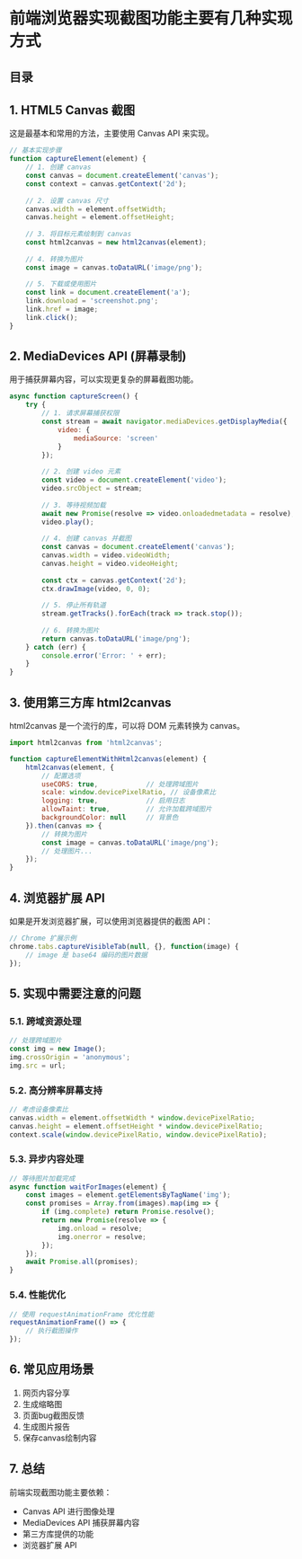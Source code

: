 
# 前端浏览器实现截图功能主要有几种实现方式



## 目录
<!-- toc -->
 ## 1. HTML5 Canvas 截图 

这是最基本和常用的方法，主要使用 Canvas API 来实现。

```javascript hl:21
// 基本实现步骤
function captureElement(element) {
    // 1. 创建 canvas
    const canvas = document.createElement('canvas');
    const context = canvas.getContext('2d');
    
    // 2. 设置 canvas 尺寸
    canvas.width = element.offsetWidth;
    canvas.height = element.offsetHeight;
    
    // 3. 将目标元素绘制到 canvas
    const html2canvas = new html2canvas(element);
    
    // 4. 转换为图片
    const image = canvas.toDataURL('image/png');
    
    // 5. 下载或使用图片
    const link = document.createElement('a');
    link.download = 'screenshot.png';
    link.href = image;
    link.click();
}
```

## 2. MediaDevices API (屏幕录制)

用于捕获屏幕内容，可以实现更复杂的屏幕截图功能。

```javascript
async function captureScreen() {
    try {
        // 1. 请求屏幕捕获权限
        const stream = await navigator.mediaDevices.getDisplayMedia({
            video: {
                mediaSource: 'screen'
            }
        });
        
        // 2. 创建 video 元素
        const video = document.createElement('video');
        video.srcObject = stream;
        
        // 3. 等待视频加载
        await new Promise(resolve => video.onloadedmetadata = resolve);
        video.play();
        
        // 4. 创建 canvas 并截图
        const canvas = document.createElement('canvas');
        canvas.width = video.videoWidth;
        canvas.height = video.videoHeight;
        
        const ctx = canvas.getContext('2d');
        ctx.drawImage(video, 0, 0);
        
        // 5. 停止所有轨道
        stream.getTracks().forEach(track => track.stop());
        
        // 6. 转换为图片
        return canvas.toDataURL('image/png');
    } catch (err) {
        console.error('Error: ' + err);
    }
}
```

## 3. 使用第三方库 html2canvas

html2canvas 是一个流行的库，可以将 DOM 元素转换为 canvas。

```javascript
import html2canvas from 'html2canvas';

function captureElementWithHtml2canvas(element) {
    html2canvas(element, {
        // 配置选项
        useCORS: true,            // 处理跨域图片
        scale: window.devicePixelRatio, // 设备像素比
        logging: true,            // 启用日志
        allowTaint: true,         // 允许加载跨域图片
        backgroundColor: null     // 背景色
    }).then(canvas => {
        // 转换为图片
        const image = canvas.toDataURL('image/png');
        // 处理图片...
    });
}
```

## 4. 浏览器扩展 API

如果是开发浏览器扩展，可以使用浏览器提供的截图 API：

```javascript
// Chrome 扩展示例
chrome.tabs.captureVisibleTab(null, {}, function(image) {
    // image 是 base64 编码的图片数据
});
```

## 5. 实现中需要注意的问题

### 5.1. 跨域资源处理

```javascript hl:3
// 处理跨域图片
const img = new Image();
img.crossOrigin = 'anonymous';
img.src = url;
```

### 5.2. 高分辨率屏幕支持

```javascript
// 考虑设备像素比
canvas.width = element.offsetWidth * window.devicePixelRatio;
canvas.height = element.offsetHeight * window.devicePixelRatio;
context.scale(window.devicePixelRatio, window.devicePixelRatio);
```

### 5.3. 异步内容处理

```javascript
// 等待图片加载完成
async function waitForImages(element) {
    const images = element.getElementsByTagName('img');
    const promises = Array.from(images).map(img => {
        if (img.complete) return Promise.resolve();
        return new Promise(resolve => {
            img.onload = resolve;
            img.onerror = resolve;
        });
    });
    await Promise.all(promises);
}
```

### 5.4. 性能优化
```javascript
// 使用 requestAnimationFrame 优化性能
requestAnimationFrame(() => {
    // 执行截图操作
});
```

## 6. 常见应用场景

1. 网页内容分享
2. 生成缩略图
3. 页面bug截图反馈
4. 生成图片报告
5. 保存canvas绘制内容

## 7. 总结

前端实现截图功能主要依赖：
- Canvas API 进行图像处理
- MediaDevices API 捕获屏幕内容
- 第三方库提供的功能
- 浏览器扩展 API


